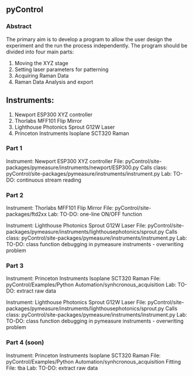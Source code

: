 ## pyControl

### Abstract

The primary aim is to develop a program to allow the user design the experiment and the run the process independently. The program should be divided into four main parts:

1.	Moving the XYZ stage
2.	Setting laser parameters for patterning
3.	Acquiring Raman Data
4.	Raman Data Analysis and export

## Instruments:
1. Newport ESP300 XYZ controller
2. Thorlabs MFF101 Flip Mirror
3. Lighthouse Photonics Sprout G12W Laser
4. Princeton Instruments Isoplane SCT320 Raman


### Part 1
Instrument: Newport ESP300 XYZ controller
File: pyControl/site-packages/pymeasure/instruments/newport/ESP300.py
Calls class: pyControl/site-packages/pymeasure/instruments/instrument.py
Lab:
TO-DO: continuous stream reading

### Part 2
Instrument: Thorlabs MFF101 Flip Mirror
File: pyControl/site-packages/ftd2xx
Lab: 
TO-DO: one-line ON/OFF function

Instrument: Lighthouse Photonics Sprout G12W Laser
File: pyControl/site-packages/pymeasure/instruments/lighthousephotonics/sprout.py
Calls class: pyControl/site-packages/pymeasure/instruments/instrument.py
Lab: 
TO-DO: class function debugging in pymeasure instruments - overwriting problem

### Part 3
Instrument: Princeton Instruments Isoplane SCT320 Raman
File: pyControl/Examples/Python Automation/synhcronous_acquisition
Lab: 
TO-DO: extract raw data

Instrument: Lighthouse Photonics Sprout G12W Laser
File: pyControl/site-packages/pymeasure/instruments/lighthousephotonics/sprout.py
Calls class: pyControl/site-packages/pymeasure/instruments/instrument.py
Lab: 
TO-DO: class function debugging in pymeasure instruments - overwriting problem

### Part 4 (soon)
Instrument: Princeton Instruments Isoplane SCT320 Raman
File: pyControl/Examples/Python Automation/synhcronous_acquisition
Fitting File: tba
Lab: 
TO-DO: extract raw data

